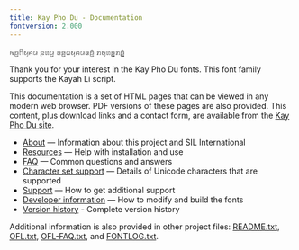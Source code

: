 ```yaml
---
title: Kay Pho Du - Documentation
fontversion: 2.000
---
```


<span class='kayphodu-R normal'>ꤒꤢ꤬ꤖꤟꤌꤣ ꤔꤛꤣ꤬ ꤘꤤ꤬ꤗꤟꤌꤣꤘꤢꤨ꤬ ꤊꤟꤛꤢ꤬꤭ꤊꤢꤨ꤬꤭</span>

Thank you for your interest in the Kay Pho Du fonts. This font family supports the Kayah Li script.

This documentation is a set of HTML pages that can be viewed in any modern web browser. PDF versions of these pages are also provided. This content, plus download links and a contact form, are available from the [Kay Pho Du site](https://software.sil.org/kayphodu/).

- [About](about.md) — Information about this project and SIL International
- [Resources](resources.md) — Help with installation and use
- [FAQ](faq.md) — Common questions and answers
- [Character set support](charset.md) — Details of Unicode characters that are supported
- [Support](support.md) — How to get additional support
- [Developer information](developer.md) — How to modify and build the fonts
- [Version history](history.md) - Complete version history

Additional information is also provided in other project files: [README.txt](../README.txt), [OFL.txt](../OFL.txt), [OFL-FAQ.txt](../OFL-FAQ.txt), and [FONTLOG.txt](../FONTLOG.txt).

